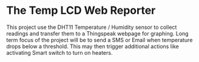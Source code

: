 # The Temp LCD Web Reporter
This project use the DHT11 Temperature / Humidity sensor to collect readings and transfer them
to a Thingspeak webpage for graphing.  Long term focus of the project will be to send a SMS or Email
when temperature drops below a threshold. This may then trigger additional actions like activating 
Smart switch to turn on heaters.
